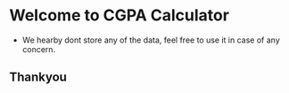 # Welcome to CGPA Calculator 

* We hearby dont store any of the data, feel free to use it in case of any concern.
## Thankyou
